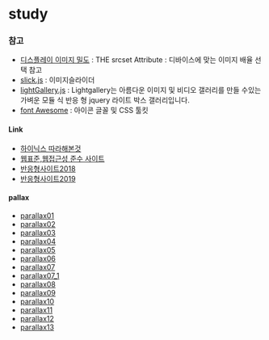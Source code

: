 # study

### 참고
  
  - [디스플레이 이미지 밀도](https://webkit.org/demos/srcset/) : THE srcset Attribute : 디바이스에 맞는 이미지 배율 선택 참고 <br />
  - [slick.js](http://kenwheeler.github.io/slick/) : 이미지슬라이더 <br />
  - [lightGallery.js](http://sachinchoolur.github.io/lightGallery/docs/) : Lightgallery는 아름다운 이미지 및 비디오 갤러리를 만들 수있는 가벼운 모듈 식 반응 형 jquery 라이트 박스 갤러리입니다. <br />
  - [font Awesome](https://fontawesome.com/v4.7.0/) : 아이콘 글꼴 및 CSS 툴킷 <br />

#### Link
  
  - [하이닉스 따라해본것](http://webk.kr/home/study/hynix/hynixCoding/index.html)<br />
  - [웹표준,웹접근성 준수 사이트](http://webk.kr/home/study/web/index.html)<br />
  - [반응형사이트2018](http://webk.kr/home/study/respones/index.html)<br />
  - [반응형사이트2019](http://webk.kr/home/study/respones2/index.html)<br />
  
#### pallax
  
  - [parallax01](http://webk.kr/home/study/parallax/parallax01.html)<br />
  - [parallax02](http://webk.kr/home/study/parallax/parallax02.html)<br />
  - [parallax03](http://webk.kr/home/study/parallax/parallax03.html)<br />
  - [parallax04](http://webk.kr/home/study/parallax/parallax04.html)<br />
  - [parallax05](http://webk.kr/home/study/parallax/parallax05.html)<br />
  - [parallax06](http://webk.kr/home/study/parallax/parallax06.html)<br />
  - [parallax07](http://webk.kr/home/study/parallax/parallax07.html)<br />
  - [parallax07_1](http://webk.kr/home/study/parallax/parallax07_1.html)<br />
  - [parallax08](http://webk.kr/home/study/parallax/parallax08.html)<br />
  - [parallax09](http://webk.kr/home/study/parallax/parallax09.html)<br />
  - [parallax10](http://webk.kr/home/study/parallax/parallax10.html)<br />
  - [parallax11](http://webk.kr/home/study/parallax/parallax11.html)<br />
  - [parallax12](http://webk.kr/home/study/parallax/parallax12.html)<br />
  - [parallax13](http://webk.kr/home/study/parallax/parallax13.html)<br />